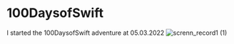 # 100DaysofSwift
I started the 100DaysofSwift adventure at 05.03.2022
![screnn_record1 (1)](https://user-images.githubusercontent.com/100798803/159555920-10ea7b25-6fdc-450b-bb30-334f0372787f.gif)
